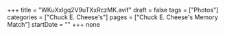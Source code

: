 +++
title = "WKuXxlgq2V9uTXxRczMK.avif"
draft = false
tags = ["Photos"]
categories = ["Chuck E. Cheese's"]
pages = ["Chuck E. Cheese's Memory Match"]
startDate = ""
+++
none
